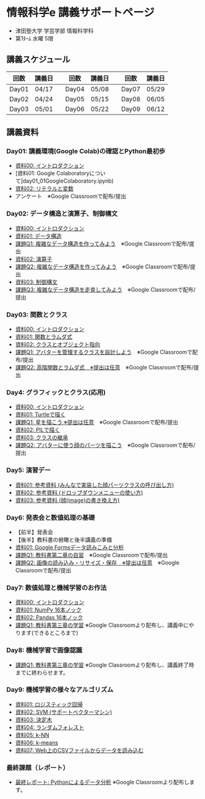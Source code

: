 # 情報科学e 講義サポートページ

* 津田塾大学 学芸学部 情報科学科
* 第1ﾀｰﾑ 水曜 5限

## 講義スケジュール

| 回数 | 講義日 |   | 回数 | 講義日 |   | 回数 | 講義日 |
|:-----:|:-----:|:-:|:-----:|:-----:|:-:|:-----:|:-----:|
| Day01 | 04/17 |   | Day04 | 05/08 |   | Day07 | 05/29 |
| Day02 | 04/24 |   | Day05 | 05/15 |   | Day08 | 06/05 |
| Day03 | 05/01 |   | Day06 | 05/22 |   | Day09 | 06/12 |


## 講義資料

### Day01: 講義環境(Google Colab)の確認とPython最初歩

* [資料00: イントロダクション](day01_00Introduction.ipynb)
* [資料01: Google Colaboratoryについて]day01_01GoogleColaboratory.ipynb)
* [資料02: リテラルと変数](day01_02LiteralVariable.ipynb)
* アンケート　※Google Classroomで配布/提出

### Day02: データ構造と演算子、制御構文

* [資料00: イントロダクション](day02_00Introduction.ipynb)
* [資料01: データ構造](day02_01DataStructure.ipynb)
* [課題Q1: 複雑なデータ構造を作ってみよう](day02_q1DataStructure.ipynb)　※Google Classroomで配布/提出
* [資料02: 演算子](day02_02Operator.ipynb)
* [課題Q2: 複雑なデータ構造を作ってみよう](day02_q2Operator.ipynb)　※Google Classroomで配布/提出
* [資料03: 制御構文](/day02_03Control.ipynb)
* [課題Q3: 複雑なデータ構造を走査してみよう](day02_q2FullScan.ipynb)　※Google Classroomで配布/提出


### Day03: 関数とクラス

* [資料00: イントロダクション](day03_00Introduction.ipynb)
* [資料01: 関数とラムダ式](day03_01Function.ipynb)
* [資料02: クラスとオブジェクト指向](day03_02Class.ipynb)
* [課題Q1: アバターを管理するクラスを設計しよう](day03_q1Class.ipynb)　※Google Classroomで配布/提出
* [課題Q2: 高階関数とラムダ式　※提出は任意](day03_q2Lambda.ipynb)　※Google Classroomで配布/提出
### Day4: グラフィックとクラス(応用)

* [資料00: イントロダクション](https://colab.research.google.com/github/YokoyamaLab/PythonBasics/blob/main/day04_00Introduction.ipynb)
* [資料01: Turtleで描く](https://colab.research.google.com/github/YokoyamaLab/PythonBasics/blob/main/day04_01Turtle.ipynb)
* [課題Q1: 星を描こう ※提出は任意](https://colab.research.google.com/github/YokoyamaLab/PythonBasics/blob/main/day04_q1Star.ipynb)　※Google Classroomで配布/提出
* [資料02: PILで描く](https://colab.research.google.com/github/YokoyamaLab/PythonBasics/blob/main/day04_02Pil.ipynb)
* [資料03: クラスの継承](https://colab.research.google.com/github/YokoyamaLab/PythonBasics/blob/main/day04_03Inheritance.ipynb)
* [課題Q2: アバターに使う顔のパーツを描こう](https://colab.research.google.com/github/YokoyamaLab/PythonBasics/blob/main/day04_q2FaceComponents.ipynb)　※Google Classroomで配布/提出

### Day5: 演習デー

* [資料01: 参考資料 (みんなで実装した顔パーツクラスの呼び出し方)](https://colab.research.google.com/github/YokoyamaLab/PythonBasics/blob/main/day05_01Example.ipynb)
* [資料02: 参考資料 (ドロップダウンメニューの使い方)](https://colab.research.google.com/github/YokoyamaLab/PythonBasics/blob/main/day05_02Dropdowns.ipynb)　
* [資料03: 参考資料 (顔(image)の書き換え方)](https://colab.research.google.com/github/YokoyamaLab/PythonBasics/blob/main/day05_03Redraw.ipynb)

### Day6: 発表会と数値処理の基礎
* 【前半】発表会
* 【後半】教科書の俯瞰と後半講義の準備
* [資料01: Google Formsデータ読みこみと分析](https://colab.research.google.com/github/YokoyamaLab/PythonBasics/blob/main/day06_01Plot_from_gdrive.ipynb)
* [課題Q1: 教科書第二章の自習](https://colab.research.google.com/github/YokoyamaLab/PythonBasics/blob/main/day06_q1Chapter2.ipynb)　※Google Classroomで配布/提出
* [課題Q2: 画像の読み込み・リサイズ・保存　※提出は任意](https://colab.research.google.com/github/YokoyamaLab/PythonBasics/blob/main/day06_q2Resize_images.ipynb)　※Google Classroomで配布/提出
 
### Day7: 数値処理と機械学習のお作法
* [資料00: イントロダクション](https://colab.research.google.com/github/YokoyamaLab/PythonBasics/blob/main/day07_00Introduction.ipynb)
* [資料01: NumPy 16本ノック](https://colab.research.google.com/github/YokoyamaLab/PythonBasics/blob/main/day07_01NumPy.ipynb)
* [資料02: Pandas 16本ノック](https://colab.research.google.com/github/YokoyamaLab/PythonBasics/blob/main/day07_02Pandas.ipynb)
* [課題Q1: 教科書第三章の学習](https://colab.research.google.com/github/YokoyamaLab/PythonBasics/blob/main/day07_q1Chapter3.ipynb) ※Google Classroomより配布し、講義中にやります(できるところまで)

### Day8: 機械学習で画像認識
* [課題Q1: 教科書第三章の学習](https://colab.research.google.com/github/YokoyamaLab/PythonBasics/blob/main/day08_q1DigitRecognition.ipynb) ※Google Classroomより配布し、講義終了時までに終わらせます。
  
### Day9: 機械学習の様々なアルゴリズム
* [資料01: ロジスティック回帰](https://colab.research.google.com/github/YokoyamaLab/PythonBasics/blob/main/day09_01LogistiRregression.ipynb)
* [資料02: SVM (サポートベクターマシン)](https://colab.research.google.com/github/YokoyamaLab/PythonBasics/blob/main/day09_02SVM_pynb.ipynb)
* [資料03: 決定木](https://colab.research.google.com/github/YokoyamaLab/PythonBasics/blob/main/day09_03DecisionTree.ipynb)
* [資料04: ランダムフォレスト](https://colab.research.google.com/github/YokoyamaLab/PythonBasics/blob/main/day09_04RandomForest.ipynb)
* [資料05: k-NN](https://colab.research.google.com/github/YokoyamaLab/PythonBasics/blob/main/day09_05kNN.ipynb)
* [資料06: k-means](https://colab.research.google.com/github/YokoyamaLab/PythonBasics/blob/main/day09_06kMeans.ipynb)
* [資料07: Web上のCSVファイルからデータを読み込む](https://colab.research.google.com/github/YokoyamaLab/PythonBasics/blob/main/day09_07CSVFile.ipynb)
  
### 最終課題（レポート）
* [最終レポート: Pythonによるデータ分析](https://colab.research.google.com/github/YokoyamaLab/PythonBasics/blob/main/dayLast_report.ipynb) ※Google Classroomより配布します。

